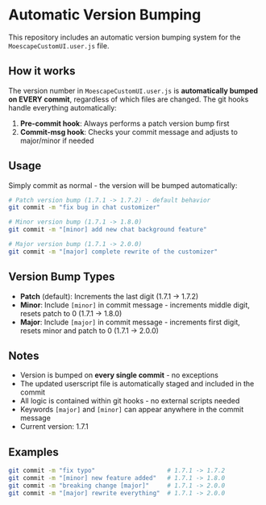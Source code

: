 # Automatic Version Bumping

This repository includes an automatic version bumping system for the `MoescapeCustomUI.user.js` file.

## How it works

The version number in `MoescapeCustomUI.user.js` is **automatically bumped on EVERY commit**, regardless of which files are changed. The git hooks handle everything automatically:

1. **Pre-commit hook**: Always performs a patch version bump first
2. **Commit-msg hook**: Checks your commit message and adjusts to major/minor if needed

## Usage

Simply commit as normal - the version will be bumped automatically:

```bash
# Patch version bump (1.7.1 -> 1.7.2) - default behavior
git commit -m "fix bug in chat customizer"

# Minor version bump (1.7.1 -> 1.8.0)
git commit -m "[minor] add new chat background feature"

# Major version bump (1.7.1 -> 2.0.0)
git commit -m "[major] complete rewrite of the customizer"
```

## Version Bump Types

- **Patch** (default): Increments the last digit (1.7.1 -> 1.7.2)
- **Minor**: Include `[minor]` in commit message - increments middle digit, resets patch to 0 (1.7.1 -> 1.8.0)
- **Major**: Include `[major]` in commit message - increments first digit, resets minor and patch to 0 (1.7.1 -> 2.0.0)

## Notes

- Version is bumped on **every single commit** - no exceptions
- The updated userscript file is automatically staged and included in the commit
- All logic is contained within git hooks - no external scripts needed
- Keywords `[major]` and `[minor]` can appear anywhere in the commit message
- Current version: 1.7.1

## Examples

```bash
git commit -m "fix typo"                    # 1.7.1 -> 1.7.2
git commit -m "[minor] new feature added"   # 1.7.1 -> 1.8.0  
git commit -m "breaking change [major]"     # 1.7.1 -> 2.0.0
git commit -m "[major] rewrite everything"  # 1.7.1 -> 2.0.0
```
